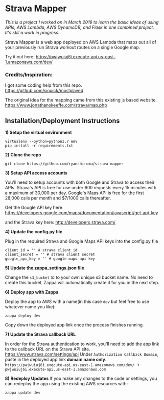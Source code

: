 # Strava Mapper
*This is a project I worked on in March 2019 to learn the basic ideas of using APIs, AWS Lambda, AWS DynamoDB, and Flask in one combined project. It's still a work in progress.*

Strava Mapper is a web app deployed on AWS Lambda that maps out all of your previously run Strava workout routes on a single Google map. 

Try it out here: https://pwjwuiuj6i.execute-api.us-east-1.amazonaws.com/dev/

### Credits/Inspiration:

I got some coding help from this repo.
https://github.com/siquick/mostplayed

The original idea for the mapping came from this existing js based website.
https://www.jonathanokeeffe.com/strava/map.php



## Installation/Deployment Instructions
**1) Setup the virtual environment**
```
virtualenv --python=python3.7 env
pip install -r requirements.txt
```
**2) Clone the repo**
```
git clone https://github.com/ryanshiroma/strava-mapper
```
**3) Setup API access accounts**

You'll need to setup accounts with both Google and Strava to access their APIs.
Strava's API is free for use under 600 requests every 15 minutes with a maximum of 30,000 per day.
Google's Maps API is free for the first 28,000 calls per month and $7/1000 calls thereafter. 

Get the Google API key here:
https://developers.google.com/maps/documentation/javascript/get-api-key

and the Strava key here: 
http://developers.strava.com/

**4) Update the config.py file**

Plug in the required Strava and Google Maps API keys into the config.py file
```
client_id = '' # strava client id
client_secret = '' # strava client secret
google_api_key = '' # google maps api key
```

**5) Update the zappa_settings.json file**

Change the `s3_bucket` to to your own unique s3 bucket name. No need to create this bucket, Zappa will automatically create it for you in the next step.

**6) Deploy app with Zappa**

Deploy the app to AWS with a name(in this case `dev` but feel free to use whatever name you like):
```
zappa deploy dev
```
Copy down the deployed app link once the process finishes running.

**7) Update the Strava callback URL**

In order for the Strava authentication to work, you'll need to add the app link to the callback URL on the Strava API site.
https://www.strava.com/settings/api
Under `Authorization Callback Domain`, paste in the deployed app link **domain name only**.
`https://pwjwuiuj6i.execute-api.us-east-1.amazonaws.com/dev/` -> `pwjwuiuj6i.execute-api.us-east-1.amazonaws.com`

**8) Redeploy Updates**
If you make any changes to the code or settings, you can redeploy the app using the existing AWS resources with:
```
zappa update dev
```





